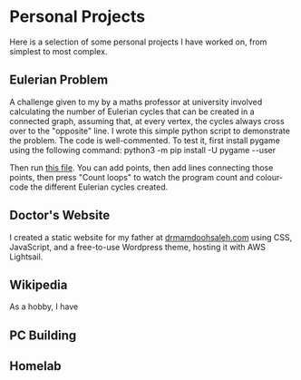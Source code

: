 # Personal Projects
Here is a selection of some personal projects I have worked on, from simplest to most complex.
## Eulerian Problem
A challenge given to my by a maths professor at university involved calculating the number of Eulerian cycles that can be created in a connected graph, assuming that, at every vertex, the cycles always cross over to the "opposite" line. I wrote this simple python script to demonstrate the problem. The code is well-commented. To test it, first install pygame using the following command:
python3 -m pip install -U pygame --user

Then run [this file](Eulerian%20Problem/eulerianproblem.py). You can add points, then add lines connecting those points, then press "Count loops" to watch the program count and colour-code the different Eulerian cycles created.

## Doctor's Website
I created a static website for my father at [drmamdoohsaleh.com](https://drmamdoohsaleh.com/) using CSS, JavaScript, and a free-to-use Wordpress theme, hosting it with AWS Lightsail.

## Wikipedia
As a hobby, I have 

## PC Building

## Homelab